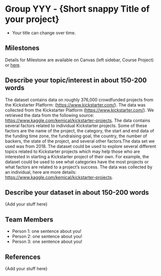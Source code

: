 # Group YYY - {Short snappy Title of your project}

- Your title can change over time.

## Milestones

Details for Milestone are available on Canvas (left sidebar, Course Project) or [here](https://firas.moosvi.com/courses/data301/project/milestone01.html).

## Describe your topic/interest in about 150-200 words

The dataset contains data on roughly 376,000 crowdfunded projects from the Kickstarter Platform: (https://www.kickstarter.com/). The data was collected from the Kickstarter Platform (https://www.kickstarter.com/). We retrieved the data from the following source: https://www.kaggle.com/kemical/kickstarter-projects. The data contains several factors related to individual Kickstarter projects. Some of these factors are the name of the project, the category, the start and end data of the funding time zone, the fundraising goal, the country, the number of backers, the state of the project, and several other factors.The data set we used was from 2018. The dataset could be used to explore several different topics related to Kickstarter projects which may help those who are interested in starting a Kickstarter project of their own. For example, the dataset could be used to see what categories have the most projects or what factors are related to a project’s success. The data was collected by an individual, here are more details: https://www.kaggle.com/kemical/kickstarter-projects.

## Describe your dataset in about 150-200 words

{Add your stuff here}

## Team Members

- Person 1: one sentence about you!
- Person 2: one sentence about you!
- Person 3: one sentence about you!

## References

{Add your stuff here}
